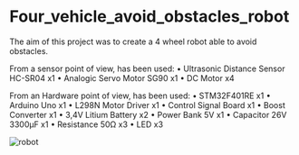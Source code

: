 # Four_vehicle_avoid_obstacles_robot

The aim of this project was to create a 4 wheel robot able to avoid obstacles.

From a sensor point of view, has been used:
• Ultrasonic Distance Sensor HC-SR04  x1
• Analogic Servo Motor SG90           x1
• DC Motor                            x4

From an Hardware point of view, has been used:
• STM32F401RE            x1
• Arduino Uno            x1
• L298N Motor Driver     x1
• Control Signal Board   x1
• Boost Converter        x1
• 3,4V Litium Battery    x2
• Power Bank 5V          x1
• Capacitor 26V 3300μF   x1
• Resistance 50Ω         x3
• LED                    x3

![robot](https://github.com/Jezyi/Four_vehicle_avoid_obstacles_robot/assets/95480178/5025ad9a-6e6e-44ea-817c-d33e0dc00aff)
